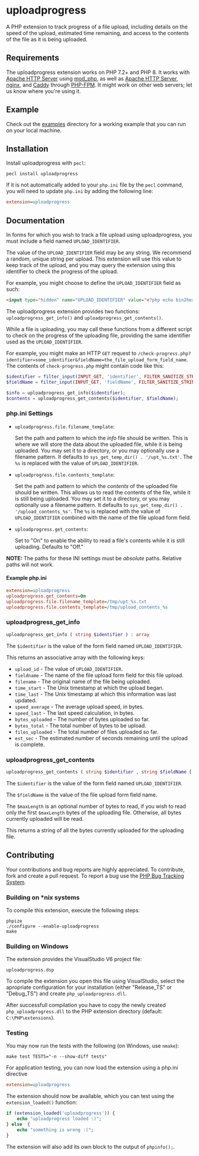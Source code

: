 # uploadprogress

A PHP extension to track progress of a file upload, including details on the
speed of the upload, estimated time remaining, and access to the contents of the
file as it is being uploaded.

## Requirements

The uploadprogress extension works on PHP 7.2+ and PHP 8. It works with
[Apache HTTP Server][] using [mod_php][], as well as [Apache HTTP Server][],
[nginx][], and [Caddy][] through [PHP-FPM][]. It might work on other web
servers; let us know where you're using it.

## Example

Check out the [examples][] directory for a working example that you can run on
your local machine.

## Installation

Install uploadprogress with `pecl`:

```
pecl install uploadprogress
```

If it is not automatically added to your `php.ini` file by the `pecl` command,
you will need to update `php.ini` by adding the following line:

``` ini
extension=uploadprogress
```

## Documentation

In forms for which you wish to track a file upload using uploadprogress, you
must include a field named `UPLOAD_IDENTIFIER`.

The value of the `UPLOAD_IDENTIFIER` field may be any string. We recommend a
random, unique string per upload. This extension will use this value to keep
track of the upload, and you may query the extension using this identifier to
check the progress of the upload.

For example, you might choose to define the `UPLOAD_IDENTIFIER` field as such:

``` html
<input type="hidden" name="UPLOAD_IDENTIFIER" value="<?php echo bin2hex(random_bytes(16)); ?>">
```

The uploadprogress extension provides two functions: `uploadprogress_get_info()`
and `uploadprogress_get_contents()`.

While a file is uploading, you may call these functions from a different script
to check on the progress of the uploading file, providing the same identifier
used as the `UPLOAD_IDENTIFIER`.

For example, you might make an HTTP `GET` request to
`/check-progress.php?identifier=some_identifier&fieldName=the_file_upload_form_field_name`.
The contents of `check-progress.php` might contain code like this:

``` php
$identifier = filter_input(INPUT_GET, 'identifier', FILTER_SANITIZE_STRING);
$fieldName = filter_input(INPUT_GET, 'fieldName', FILTER_SANITIZE_STRING);

$info = uploadprogress_get_info($identifier);
$contents = uploadprogress_get_contents($identifier, $fieldName);
```

### php.ini Settings

* `uploadprogress.file.filename_template`:

  Set the path and pattern to which the *info* file should be written. This is
  where we will store the data about the uploaded file, while it is being
  uploaded. You may set it to a directory, or you may optionally use a filename
  pattern. It defaults to `sys_get_temp_dir() . '/upt_%s.txt'`. The `%s` is
  replaced with the value of `UPLOAD_IDENTIFIER`.

* `uploadprogress.file.contents_template`:

  Set the path and pattern to which the *contents* of the uploaded file should
  be written. This allows us to read the contents of the file, while it is still
  being uploaded. You may set it to a directory, or you may optionally use a
  filename pattern. It defaults to `sys_get_temp_dir() . '/upload_contents_%s'`.
  The `%s` is replaced with the value of `UPLOAD_IDENTIFIER` combined with the
  name of the file upload form field.

* `uploadprogress.get_contents`:

  Set to "On" to enable the ability to read a file's contents while it is still
  uploading. Defaults to "Off."

**NOTE:** The paths for these INI settings must be *absolute* paths. Relative
paths will not work.

#### Example php.ini

``` ini
extension=uploadprogress
uploadprogress.get_contents=On
uploadprogress.file.filename_template=/tmp/upt_%s.txt
uploadprogress.file.contents_template=/tmp/upload_contents_%s
```

### uploadprogress_get_info

``` php
uploadprogress_get_info ( string $identifier ) : array
```

The `$identifier` is the value of the form field named `UPLOAD_IDENTIFIER`.

This returns an associative array with the following keys:

* `upload_id` - The value of `UPLOAD_IDENTIFIER`.
* `fieldname` - The name of the file upload form field for this file upload.
* `filename` - The original name of the file being uploaded.
* `time_start` - The Unix timestamp at which the upload began.
* `time_last` - The Unix timestamp at which this information was last updated.
* `speed_average` - The average upload speed, in bytes.
* `speed_last` - The last speed calculation, in bytes.
* `bytes_uploaded` - The number of bytes uploaded so far.
* `bytes_total` - The total number of bytes to be upload.
* `files_uploaded` - The total number of files uploaded so far.
* `est_sec` - The estimated number of seconds remaining until the upload is
  complete.

### uploadprogress_get_contents

``` php
uploadprogress_get_contents ( string $identifier , string $fieldName [, int $maxLength ] ) : string
```

The `$identifier` is the value of the form field named `UPLOAD_IDENTIFIER`.

The `$fieldName` is the value of the file upload form field name.

The `$maxLength` is an optional number of bytes to read, if you wish to read
only the first `$maxLength` bytes of the uploading file. Otherwise, all bytes
currently uploaded will be read.

This returns a string of all the bytes currently uploaded for the uploading file.

## Contributing

Your contributions and bug reports are highly appreciated. To contribute, fork
and create a pull request. To report a bug use the [PHP Bug Tracking
System](https://bugs.php.net/report.php?package=uploadprogress).

### Building on *nix systems

To compile this extension, execute the following steps:

```shell
phpize
./configure --enable-uploadprogress
make
```

### Building on Windows

The extension provides the VisualStudio V6 project file:

    uploadprogress.dsp

To compile the extension you open this file using VisualStudio, select the
apropriate configuration for your installation (either "Release_TS" or
"Debug_TS") and create `php_uploadprogress.dll`.

After successfull compilation you have to copy the newly created
`php_uploadprogress.dll` to the PHP extension directory (default:
`C:\PHP\extensions`).

### Testing

You may now run the tests with the following (on Windows, use `nmake`):

```shell
make test TESTS="-n --show-diff tests"
```

For application testing, you can now load the extension using a php.ini directive

``` ini
extension=uploadprogress
```

The extension should now be available, which you can test using the
`extension_loaded()` function:

``` php
if (extension_loaded('uploadprogress')) {
    echo "uploadprogress loaded :)";
} else  {
    echo "something is wrong :(";
}
```

The extension will also add its own block to the output of `phpinfo();`.


[Apache HTTP Server]: https://httpd.apache.org
[mod_php]: https://www.php.net/manual/en/install.unix.apache2.php
[php-fpm]: https://www.php.net/fpm
[examples]: ./examples
[nginx]: https://nginx.org
[caddy]: https://caddyserver.com
